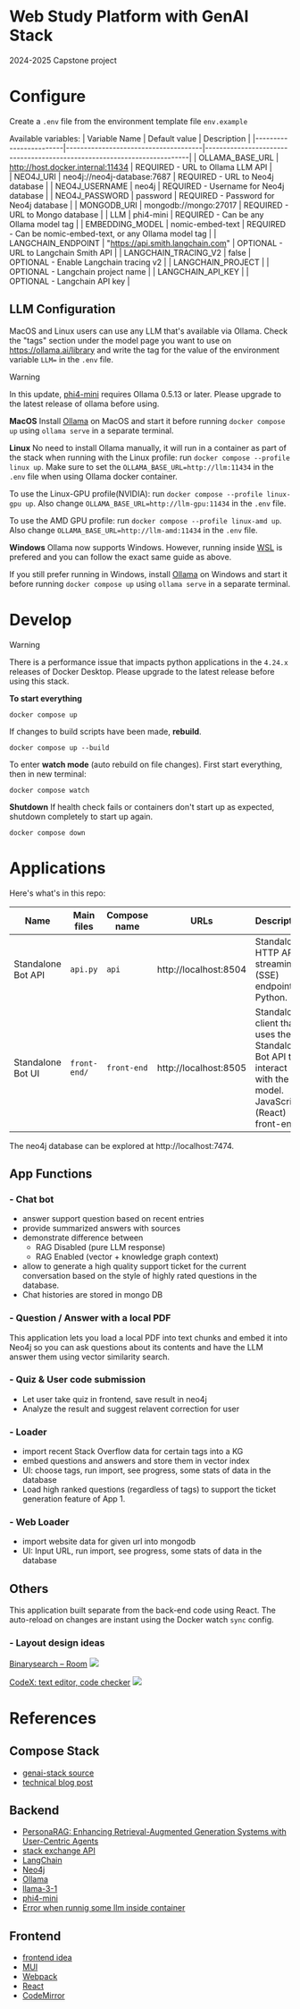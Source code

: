 # Web Study Platform with GenAI Stack
2024-2025 Capstone project

# Configure

Create a `.env` file from the environment template file `env.example`

Available variables:
| Variable Name          | Default value                        | Description                                                             |
|------------------------|--------------------------------------|-------------------------------------------------------------------------|
| OLLAMA_BASE_URL        | http://host.docker.internal:11434    | REQUIRED - URL to Ollama LLM API                                        |   
| NEO4J_URI              | neo4j://neo4j-database:7687          | REQUIRED - URL to Neo4j database                                        |
| NEO4J_USERNAME         | neo4j                                | REQUIRED - Username for Neo4j database                                  |
| NEO4J_PASSWORD         | password                             | REQUIRED - Password for Neo4j database                                  |
| MONGODB_URI            | mongodb://mongo:27017                | REQUIRED - URL to Mongo database                                        |
| LLM                    | phi4-mini                            | REQUIRED - Can be any Ollama model tag |
| EMBEDDING_MODEL        | nomic-embed-text                     | REQUIRED - Can be nomic-embed-text, or any Ollama model tag |
| LANGCHAIN_ENDPOINT     | "https://api.smith.langchain.com"    | OPTIONAL - URL to Langchain Smith API                                   |
| LANGCHAIN_TRACING_V2   | false                                | OPTIONAL - Enable Langchain tracing v2                                  |
| LANGCHAIN_PROJECT      |                                      | OPTIONAL - Langchain project name                                       |
| LANGCHAIN_API_KEY      |                                      | OPTIONAL - Langchain API key                                            |

## LLM Configuration
MacOS and Linux users can use any LLM that's available via Ollama. Check the "tags" section under the model page you want to use on https://ollama.ai/library and write the tag for the value of the environment variable `LLM=` in the `.env` file.

> [!WARNING]
> In this update, [phi4-mini](https://ollama.com/library/phi4-mini) requires  Ollama 0.5.13 or later. Please upgrade to the latest release of ollama before using.


**MacOS**
Install [Ollama](https://ollama.ai) on MacOS and start it before running `docker compose up` using `ollama serve` in a separate terminal.

**Linux**
No need to install Ollama manually, it will run in a container as
part of the stack when running with the Linux profile: run `docker compose --profile linux up`.
Make sure to set the `OLLAMA_BASE_URL=http://llm:11434` in the `.env` file when using Ollama docker container.

To use the Linux-GPU profile(NVIDIA): run `docker compose --profile linux-gpu up`. Also change `OLLAMA_BASE_URL=http://llm-gpu:11434` in the `.env` file.

To use the AMD GPU profile: run `docker compose --profile linux-amd up`. Also change `OLLAMA_BASE_URL=http://llm-amd:11434` in the `.env` file.

**Windows**
Ollama now supports Windows. However, running inside [WSL](https://learn.microsoft.com/en-us/windows/wsl/install) is prefered and you can follow the exact same guide as above. 

If you still prefer running in Windows, install [Ollama](https://ollama.ai) on Windows and start it before running `docker compose up` using `ollama serve` in a separate terminal. 

# Develop

> [!WARNING]
> There is a performance issue that impacts python applications in the `4.24.x` releases of Docker Desktop. Please upgrade to the latest release before using this stack.

**To start everything**
```
docker compose up
```

If changes to build scripts have been made, **rebuild**.
```
docker compose up --build
```

To enter **watch mode** (auto rebuild on file changes).
First start everything, then in new terminal:
```
docker compose watch
```

**Shutdown**
If health check fails or containers don't start up as expected, shutdown
completely to start up again.
```
docker compose down
```

# Applications

Here's what's in this repo:

| Name | Main files | Compose name | URLs | Description |
|---|---|---|---|---|
| Standalone Bot API | `api.py` | `api` | http://localhost:8504 | Standalone HTTP API streaming (SSE) endpoints Python. |
| Standalone Bot UI | `front-end/` | `front-end` | http://localhost:8505 | Standalone client that uses the Standalone Bot API to interact with the model. JavaScript (React) front-end. |

The neo4j database can be explored at http://localhost:7474.

## App Functions
### - Chat bot
- answer support question based on recent entries
- provide summarized answers with sources
- demonstrate difference between
    - RAG Disabled (pure LLM response)
    - RAG Enabled (vector + knowledge graph context)
- allow to generate a high quality support ticket for the current conversation based on the style of highly rated questions in the database.
- Chat histories are stored in mongo DB

### - Question / Answer with a local PDF
This application lets you load a local PDF into text
chunks and embed it into Neo4j so you can ask questions about
its contents and have the LLM answer them using vector similarity
search.

### - Quiz & User code submission
- Let user take quiz in frontend, save result in neo4j
- Analyze the result and suggest relavent correction for user

### - Loader
- import recent Stack Overflow data for certain tags into a KG
- embed questions and answers and store them in vector index
- UI: choose tags, run import, see progress, some stats of data in the database
- Load high ranked questions (regardless of tags) to support the ticket generation feature of App 1.

### - Web Loader
- import website data for given url into mongodb
- UI: Input URL, run import, see progress, some stats of data in the database

## Others
This application built separate from the back-end code using React.
The auto-reload on changes are instant using the Docker watch `sync` config. 


### - Layout design ideas
[Binarysearch – Room](https://dribbble.com/shots/15675097-Binarysearch-Room)
![](https://cdn.dribbble.com/users/3033100/screenshots/15675097/media/b36da227f6d934b98848153e571ebfb8.png)

[CodeX: text editor, code checker](https://dribbble.com/shots/20957723-CodeX-text-editor-code-checker)
![](https://cdn.dribbble.com/userupload/5465202/file/original-eb500e12c70dd3b613a18611f633132f.png?resize=752x)


# References
## Compose Stack
- [genai-stack source](https://github.com/docker/genai-stack)
- [technical blog post](https://neo4j.com/developer-blog/genai-app-how-to-build/)

## Backend
- [PersonaRAG: Enhancing Retrieval-Augmented Generation Systems with User-Centric Agents](https://arxiv.org/abs/2407.0939)
- [stack exchange API](https://api.stackexchange.com/docs/advanced-search)
- [LangChain](https://python.langchain.com/v0.2/docs/introduction/)
- [Neo4j](https://neo4j.com/docs/getting-started/introduction/)
- [Ollama](https://ollama.ai)
- [llama-3-1](https://ai.meta.com/blog/meta-llama-3-1/)
- [phi4-mini](https://arxiv.org/abs/2503.01743/)
- [Error when runnig some llm inside container](https://github.com/docker/genai-stack/issues/170)

## Frontend
- [frontend idea](https://github.com/jojowwbb/PenEditor)
- [MUI](https://mui.com/)
- [Webpack](https://webpack.js.org/)
- [React](https://react.dev/)
- [CodeMirror](http://codemirror.com)
